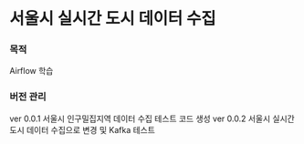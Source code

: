 # 서울시 실시간 도시 데이터 수집 

### 목적
Airflow 학습

### 버전 관리
ver 0.0.1 서울시 인구밀집지역 데이터 수집 테스트 코드 생성
ver 0.0.2 서울시 실시간 도시 데이터 수집으로 변경 및 Kafka 테스트 